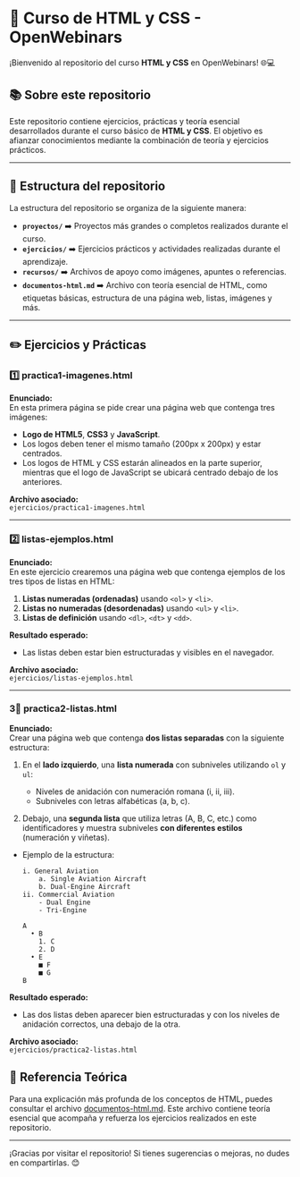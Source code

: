 # 🚀 Curso de HTML y CSS - OpenWebinars

¡Bienvenido al repositorio del curso **HTML y CSS** en OpenWebinars! 🌐💻

## 📚 Sobre este repositorio

Este repositorio contiene ejercicios, prácticas y teoría esencial desarrollados durante el curso básico de **HTML y CSS**. El objetivo es afianzar conocimientos mediante la combinación de teoría y ejercicios prácticos.

---

## 📂 Estructura del repositorio

La estructura del repositorio se organiza de la siguiente manera:

- **`proyectos/`** ➡️ Proyectos más grandes o completos realizados durante el curso.
- **`ejercicios/`** ➡️ Ejercicios prácticos y actividades realizadas durante el aprendizaje.
- **`recursos/`** ➡️ Archivos de apoyo como imágenes, apuntes o referencias.
- **`documentos-html.md`** ➡️ Archivo con teoría esencial de HTML, como etiquetas básicas, estructura de una página web, listas, imágenes y más.

---

## ✏️ Ejercicios y Prácticas

### 1️⃣ **practica1-imagenes.html**
**Enunciado:**  
En esta primera página se pide crear una página web que contenga tres imágenes:
- **Logo de HTML5**, **CSS3** y **JavaScript**.
- Los logos deben tener el mismo tamaño (200px x 200px) y estar centrados.
- Los logos de HTML y CSS estarán alineados en la parte superior, mientras que el logo de JavaScript se ubicará centrado debajo de los anteriores.

**Archivo asociado:**  
`ejercicios/practica1-imagenes.html`

---

### 2️⃣ **listas-ejemplos.html**
**Enunciado:**  
En este ejercicio crearemos una página web que contenga ejemplos de los tres tipos de listas en HTML:
1. **Listas numeradas (ordenadas)** usando `<ol>` y `<li>`.
2. **Listas no numeradas (desordenadas)** usando `<ul>` y `<li>`.
3. **Listas de definición** usando `<dl>`, `<dt>` y `<dd>`.

**Resultado esperado:**  
- Las listas deben estar bien estructuradas y visibles en el navegador.

**Archivo asociado:**  
`ejercicios/listas-ejemplos.html`

---

### 3⃣ **practica2-listas.html**
**Enunciado:**  
Crear una página web que contenga **dos listas separadas** con la siguiente estructura:

1. En el **lado izquierdo**, una **lista numerada** con subniveles utilizando `ol` y `ul`:
    - Niveles de anidación con numeración romana (i, ii, iii).
    - Subniveles con letras alfabéticas (a, b, c).

2. Debajo, una **segunda lista** que utiliza letras (A, B, C, etc.) como identificadores y muestra subniveles **con diferentes estilos** (numeración y viñetas).

- Ejemplo de la estructura:
    ```
    i. General Aviation
        a. Single Aviation Aircraft
        b. Dual-Engine Aircraft
    ii. Commercial Aviation
        - Dual Engine
        - Tri-Engine
    ```

    ```
    A
      • B
        1. C
        2. D
      • E
        ■ F
        ■ G
    B
    ```

**Resultado esperado:**  
- Las dos listas deben aparecer bien estructuradas y con los niveles de anidación correctos, una debajo de la otra.

**Archivo asociado:**  
`ejercicios/practica2-listas.html`


## 📝 Referencia Teórica

Para una explicación más profunda de los conceptos de HTML, puedes consultar el archivo [documentos-html.md](documentos-html.md). Este archivo contiene teoría esencial que acompaña y refuerza los ejercicios realizados en este repositorio.

---

¡Gracias por visitar el repositorio! Si tienes sugerencias o mejoras, no dudes en compartirlas. 😊
